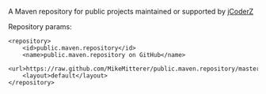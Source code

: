 A Maven repository for public projects maintained or supported by [jCoderZ](https://github.com/jCoderZ/)

Repository params:

    <repository>
        <id>public.maven.repository</id>
        <name>public.maven.repository on GitHub</name>
        <url>https://raw.github.com/MikeMitterer/public.maven.repository/master</url>
        <layout>default</layout>
    </repository>

